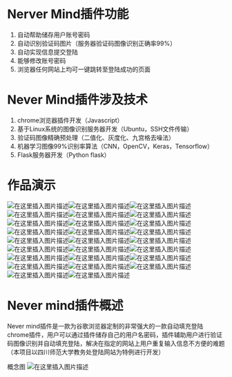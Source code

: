 # Nerver Mind插件功能
1.	自动帮助储存用户账号密码
2.	自动识别验证码图片（服务器验证码图像识别正确率99%）
3.	自动实现信息提交登陆
4.	能够修改账号密码
5.	浏览器任何网站上均可一键跳转至登陆成功的页面


# Never Mind插件涉及技术
1.	chrome浏览器插件开发（Javascript）
2.	基于Linux系统的图像识别服务器开发（Ubuntu，SSH文件传输）
3.	验证码图像精确预处理（二值化、灰度化、九宫格去噪法）
4.	机器学习图像99%识别率算法（CNN，OpenCV，Keras，Tensorflow）
5.	Flask服务器开发（Python flask）
# 作品演示
![在这里插入图片描述](https://img-blog.csdnimg.cn/20191205164715836.png?x-oss-process=image/watermark,type_ZmFuZ3poZW5naGVpdGk,shadow_10,text_aHR0cHM6Ly9ibG9nLmNzZG4ubmV0L3dlaXhpbl80MzY5ODMyOA==,size_16,color_FFFFFF,t_70)![在这里插入图片描述](https://img-blog.csdnimg.cn/20191205164739866.png?x-oss-process=image/watermark,type_ZmFuZ3poZW5naGVpdGk,shadow_10,text_aHR0cHM6Ly9ibG9nLmNzZG4ubmV0L3dlaXhpbl80MzY5ODMyOA==,size_16,color_FFFFFF,t_70)![在这里插入图片描述](https://img-blog.csdnimg.cn/20191205164745652.png?x-oss-process=image/watermark,type_ZmFuZ3poZW5naGVpdGk,shadow_10,text_aHR0cHM6Ly9ibG9nLmNzZG4ubmV0L3dlaXhpbl80MzY5ODMyOA==,size_16,color_FFFFFF,t_70)![在这里插入图片描述](https://img-blog.csdnimg.cn/2019120516475364.png?x-oss-process=image/watermark,type_ZmFuZ3poZW5naGVpdGk,shadow_10,text_aHR0cHM6Ly9ibG9nLmNzZG4ubmV0L3dlaXhpbl80MzY5ODMyOA==,size_16,color_FFFFFF,t_70)![在这里插入图片描述](https://img-blog.csdnimg.cn/20191205164758560.png?x-oss-process=image/watermark,type_ZmFuZ3poZW5naGVpdGk,shadow_10,text_aHR0cHM6Ly9ibG9nLmNzZG4ubmV0L3dlaXhpbl80MzY5ODMyOA==,size_16,color_FFFFFF,t_70)![在这里插入图片描述](https://img-blog.csdnimg.cn/20191205164804520.png?x-oss-process=image/watermark,type_ZmFuZ3poZW5naGVpdGk,shadow_10,text_aHR0cHM6Ly9ibG9nLmNzZG4ubmV0L3dlaXhpbl80MzY5ODMyOA==,size_16,color_FFFFFF,t_70)![在这里插入图片描述](https://img-blog.csdnimg.cn/20191205164811556.png?x-oss-process=image/watermark,type_ZmFuZ3poZW5naGVpdGk,shadow_10,text_aHR0cHM6Ly9ibG9nLmNzZG4ubmV0L3dlaXhpbl80MzY5ODMyOA==,size_16,color_FFFFFF,t_70)![在这里插入图片描述](https://img-blog.csdnimg.cn/20191205164817723.png?x-oss-process=image/watermark,type_ZmFuZ3poZW5naGVpdGk,shadow_10,text_aHR0cHM6Ly9ibG9nLmNzZG4ubmV0L3dlaXhpbl80MzY5ODMyOA==,size_16,color_FFFFFF,t_70)![在这里插入图片描述](https://img-blog.csdnimg.cn/2019120516482099.png?x-oss-process=image/watermark,type_ZmFuZ3poZW5naGVpdGk,shadow_10,text_aHR0cHM6Ly9ibG9nLmNzZG4ubmV0L3dlaXhpbl80MzY5ODMyOA==,size_16,color_FFFFFF,t_70)![在这里插入图片描述](https://img-blog.csdnimg.cn/20191205164828100.png?x-oss-process=image/watermark,type_ZmFuZ3poZW5naGVpdGk,shadow_10,text_aHR0cHM6Ly9ibG9nLmNzZG4ubmV0L3dlaXhpbl80MzY5ODMyOA==,size_16,color_FFFFFF,t_70)![在这里插入图片描述](https://img-blog.csdnimg.cn/20191220122308235.png?x-oss-process=image/watermark,type_ZmFuZ3poZW5naGVpdGk,shadow_10,text_aHR0cHM6Ly9ibG9nLmNzZG4ubmV0L3dlaXhpbl80MzY5ODMyOA==,size_16,color_FFFFFF,t_70)![在这里插入图片描述](https://img-blog.csdnimg.cn/20191205164830134.png?x-oss-process=image/watermark,type_ZmFuZ3poZW5naGVpdGk,shadow_10,text_aHR0cHM6Ly9ibG9nLmNzZG4ubmV0L3dlaXhpbl80MzY5ODMyOA==,size_16,color_FFFFFF,t_70)![在这里插入图片描述](https://img-blog.csdnimg.cn/20191205164841798.png?x-oss-process=image/watermark,type_ZmFuZ3poZW5naGVpdGk,shadow_10,text_aHR0cHM6Ly9ibG9nLmNzZG4ubmV0L3dlaXhpbl80MzY5ODMyOA==,size_16,color_FFFFFF,t_70)![在这里插入图片描述](https://img-blog.csdnimg.cn/20191205164846486.png?x-oss-process=image/watermark,type_ZmFuZ3poZW5naGVpdGk,shadow_10,text_aHR0cHM6Ly9ibG9nLmNzZG4ubmV0L3dlaXhpbl80MzY5ODMyOA==,size_16,color_FFFFFF,t_70)![在这里插入图片描述](https://img-blog.csdnimg.cn/20191205164849939.png?x-oss-process=image/watermark,type_ZmFuZ3poZW5naGVpdGk,shadow_10,text_aHR0cHM6Ly9ibG9nLmNzZG4ubmV0L3dlaXhpbl80MzY5ODMyOA==,size_16,color_FFFFFF,t_70)![在这里插入图片描述](https://img-blog.csdnimg.cn/20191205164851323.png?x-oss-process=image/watermark,type_ZmFuZ3poZW5naGVpdGk,shadow_10,text_aHR0cHM6Ly9ibG9nLmNzZG4ubmV0L3dlaXhpbl80MzY5ODMyOA==,size_16,color_FFFFFF,t_70)![在这里插入图片描述](https://img-blog.csdnimg.cn/20191205164901405.png?x-oss-process=image/watermark,type_ZmFuZ3poZW5naGVpdGk,shadow_10,text_aHR0cHM6Ly9ibG9nLmNzZG4ubmV0L3dlaXhpbl80MzY5ODMyOA==,size_16,color_FFFFFF,t_70)![在这里插入图片描述](https://img-blog.csdnimg.cn/20191205164907679.png?x-oss-process=image/watermark,type_ZmFuZ3poZW5naGVpdGk,shadow_10,text_aHR0cHM6Ly9ibG9nLmNzZG4ubmV0L3dlaXhpbl80MzY5ODMyOA==,size_16,color_FFFFFF,t_70)![在这里插入图片描述](https://img-blog.csdnimg.cn/20191205164908123.png?x-oss-process=image/watermark,type_ZmFuZ3poZW5naGVpdGk,shadow_10,text_aHR0cHM6Ly9ibG9nLmNzZG4ubmV0L3dlaXhpbl80MzY5ODMyOA==,size_16,color_FFFFFF,t_70)![在这里插入图片描述](https://img-blog.csdnimg.cn/20191205164917345.png?x-oss-process=image/watermark,type_ZmFuZ3poZW5naGVpdGk,shadow_10,text_aHR0cHM6Ly9ibG9nLmNzZG4ubmV0L3dlaXhpbl80MzY5ODMyOA==,size_16,color_FFFFFF,t_70)![在这里插入图片描述](https://img-blog.csdnimg.cn/20191205164919903.png?x-oss-process=image/watermark,type_ZmFuZ3poZW5naGVpdGk,shadow_10,text_aHR0cHM6Ly9ibG9nLmNzZG4ubmV0L3dlaXhpbl80MzY5ODMyOA==,size_16,color_FFFFFF,t_70)![在这里插入图片描述](https://img-blog.csdnimg.cn/20191205164924927.png?x-oss-process=image/watermark,type_ZmFuZ3poZW5naGVpdGk,shadow_10,text_aHR0cHM6Ly9ibG9nLmNzZG4ubmV0L3dlaXhpbl80MzY5ODMyOA==,size_16,color_FFFFFF,t_70)![在这里插入图片描述](https://img-blog.csdnimg.cn/20191220122321994.png?x-oss-process=image/watermark,type_ZmFuZ3poZW5naGVpdGk,shadow_10,text_aHR0cHM6Ly9ibG9nLmNzZG4ubmV0L3dlaXhpbl80MzY5ODMyOA==,size_16,color_FFFFFF,t_70)![在这里插入图片描述](https://img-blog.csdnimg.cn/20191220122328346.png?x-oss-process=image/watermark,type_ZmFuZ3poZW5naGVpdGk,shadow_10,text_aHR0cHM6Ly9ibG9nLmNzZG4ubmV0L3dlaXhpbl80MzY5ODMyOA==,size_16,color_FFFFFF,t_70)![在这里插入图片描述](https://img-blog.csdnimg.cn/20191220122332627.png?x-oss-process=image/watermark,type_ZmFuZ3poZW5naGVpdGk,shadow_10,text_aHR0cHM6Ly9ibG9nLmNzZG4ubmV0L3dlaXhpbl80MzY5ODMyOA==,size_16,color_FFFFFF,t_70)![在这里插入图片描述](https://img-blog.csdnimg.cn/20191220122337690.png?x-oss-process=image/watermark,type_ZmFuZ3poZW5naGVpdGk,shadow_10,text_aHR0cHM6Ly9ibG9nLmNzZG4ubmV0L3dlaXhpbl80MzY5ODMyOA==,size_16,color_FFFFFF,t_70)

# Never mind插件概述
Never mind插件是一款为谷歌浏览器定制的非常强大的一款自动填充登陆chrome插件，用户可以通过插件储存自己的用户名密码，插件辅助用户进行验证码图像识别并自动填充登陆，解决在指定的网站上用户重复输入信息不方便的难题（本项目以四川师范大学教务处登陆网站为特例进行开发）

 
概念图
![在这里插入图片描述](https://img-blog.csdnimg.cn/20191127131404180.png?x-oss-process=image/watermark,type_ZmFuZ3poZW5naGVpdGk,shadow_10,text_aHR0cHM6Ly9ibG9nLmNzZG4ubmV0L3dlaXhpbl80MzY5ODMyOA==,size_16,color_FFFFFF,t_70)
